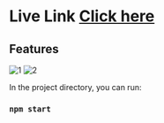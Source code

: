 #  <h1>Live Link <a href="https://text-utill-app-two.vercel.app/"><b>Click here</b> </a></h1>

## Features
![1](https://github.com/user-attachments/assets/1abc9fa3-7930-47c6-ab2e-cf5d83f2e1ce)
![2](https://github.com/user-attachments/assets/c1f8c9ec-71f9-4ac3-8fdc-fca00d1a704b)


In the project directory, you can run:

### `npm start`
